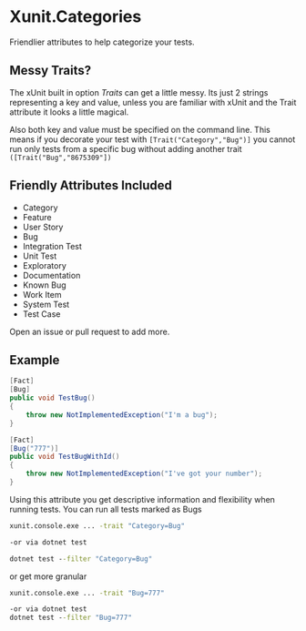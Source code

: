# Xunit.Categories
Friendlier attributes to help categorize your tests. 

## Messy Traits?
The xUnit built in option *Traits* can get a little messy. Its just 2 strings representing a key and value, unless you are familiar with xUnit and the Trait attribute it looks a little magical.

Also both key and value must be specified on the command line. This means if you decorate your test with 
`[Trait("Category","Bug")]` you cannot run only tests from a specific bug  without adding another trait `([Trait("Bug","8675309"])`

## Friendly Attributes Included
- Category 
- Feature
- User Story
- Bug
- Integration Test
- Unit Test
- Exploratory
- Documentation
- Known Bug
- Work Item
- System Test
- Test Case

Open an issue or pull request to add more.


## Example

``` csharp
[Fact]
[Bug]
public void TestBug()
{
    throw new NotImplementedException("I'm a bug");
}

[Fact]
[Bug("777")]
public void TestBugWithId()
{
    throw new NotImplementedException("I've got your number");
}

```

Using this attribute you get descriptive information and flexibility when running tests. 
You can run all tests marked as Bugs

``` bat
xunit.console.exe ... -trait "Category=Bug"

-or via dotnet test

dotnet test --filter "Category=Bug" 

```

or get more granular
``` bat
xunit.console.exe ... -trait "Bug=777"

-or via dotnet test
dotnet test --filter "Bug=777" 
```

